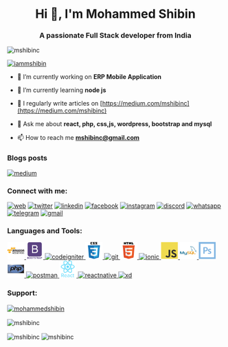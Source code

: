 <h1 align="center">Hi 👋, I'm Mohammed Shibin</h1>
<h3 align="center">A passionate Full Stack developer from India</h3>

<p align="left"><img src="https://komarev.com/ghpvc/?username=mshibinc&label=Profile%20views&color=0e75b6&style=flat" alt="mshibinc" /></p>

<p align="left">
    <a href="https://twitter.com/iammshibin" target="blank"><img src="https://img.shields.io/twitter/follow/iammshibin?logo=twitter&style=for-the-badge" alt="iammshibin" />
    </a>
</p>

- 🔭 I’m currently working on **ERP Mobile Application**

- 🌱 I’m currently learning **node js**

- 📝 I regularly write articles on [https://medium.com/mshibinc](https://medium.com/mshibinc)

- 💬 Ask me about **react, php, css,js, wordpress, bootstrap and mysql**

- 📫 How to reach me **mshibinc@gmail.com**

### Blogs posts
<!-- BLOG-POST-LIST:START -->

[![medium](https://img.shields.io/badge/Medium-12100E?style=for-the-badge&logo=medium&logoColor=white)](https://medium.com/@mshibinc)

<!-- BLOG-POST-LIST:END -->

<h3 align="left">Connect with me:</h3>

[![web](https://img.shields.io/badge/Google_chrome-4285F4?style=for-the-badge&logo=Google-chrome&logoColor=white)](https://mohammedshibin.me/iammshibin/)
[![twitter](https://img.shields.io/badge/Twitter-1DA1F2?style=for-the-badge&logo=twitter&logoColor=white)](https://twitter.com/iammshibin/)
[![linkedin](https://img.shields.io/badge/LinkedIn-0077B5?style=for-the-badge&logo=linkedin&logoColor=white)](https://linkedin.com/in/mohammed-shibin)
[![facebook](https://img.shields.io/badge/Facebook-1877F2?style=for-the-badge&logo=facebook&logoColor=white)](https://fb.com/mohammedshibinc)
[![instagram](https://img.shields.io/badge/Instagram-E4405F?style=for-the-badge&logo=instagram&logoColor=white)](https://instagram.com/shibi_shibi)
[![discord](https://img.shields.io/badge/Discord-7289DA?style=for-the-badge&logo=discord&logoColor=white)](https://discord.gg/6786)
[![whatsapp](https://img.shields.io/badge/WhatsApp-25D366?style=for-the-badge&logo=whatsapp&logoColor=white)](https://wa.me/919048113288)
[![telegram](https://img.shields.io/badge/Telegram-2CA5E0?style=for-the-badge&logo=telegram&logoColor=white)](https://t.me/iamshibin)
[![gmail](https://img.shields.io/badge/Gmail-D14836?style=for-the-badge&logo=gmail&logoColor=white)](mailto:mshibinc@gmail.com)


<h3 align="left">Languages and Tools:</h3>
<p align="left">
    <a href="https://aws.amazon.com" target="_blank"> 
        <img src="https://raw.githubusercontent.com/devicons/devicon/master/icons/amazonwebservices/amazonwebservices-original-wordmark.svg" alt="aws" width="40" height="40" /> 
    </a>
    <a href="https://getbootstrap.com" target="_blank"> 
        <img src="https://raw.githubusercontent.com/devicons/devicon/master/icons/bootstrap/bootstrap-plain-wordmark.svg" alt="bootstrap" width="40" height="40" /> 
    </a>
    <a href="https://codeigniter.com" target="_blank"> 
        <img src="https://cdn.worldvectorlogo.com/logos/codeigniter.svg" alt="codeigniter" width="40" height="40" /> 
    </a>
    <a href="https://www.w3schools.com/css/" target="_blank">
       <img src="https://raw.githubusercontent.com/devicons/devicon/master/icons/css3/css3-original-wordmark.svg" alt="css3" width="40" height="40" /> </a>
       <a href="https://git-scm.com/" target="_blank"> 
        <img src="https://www.vectorlogo.zone/logos/git-scm/git-scm-icon.svg" alt="git" width="40" height="40" />
    </a>
    <a href="https://www.w3.org/html/" target="_blank"> 
        <img src="https://raw.githubusercontent.com/devicons/devicon/master/icons/html5/html5-original-wordmark.svg" alt="html5" width="40" height="40" /> </a>
        <a href="https://ionicframework.com" target="_blank"> 
            <img src="https://upload.wikimedia.org/wikipedia/commons/d/d1/Ionic_Logo.svg" alt="ionic" width="40" height="40" /> 
        </a>
        <a href="https://developer.mozilla.org/en-US/docs/Web/JavaScript" target="_blank">
            <img src="https://raw.githubusercontent.com/devicons/devicon/master/icons/javascript/javascript-original.svg" alt="javascript" width="40" height="40" />
        </a>
        <a href="https://www.mysql.com/" target="_blank">
           <img src="https://raw.githubusercontent.com/devicons/devicon/master/icons/mysql/mysql-original-wordmark.svg" alt="mysql" width="40" height="40" /> 
       </a>
       <a href="https://www.photoshop.com/en" target="_blank">
           <img src="https://raw.githubusercontent.com/devicons/devicon/master/icons/photoshop/photoshop-line.svg" alt="photoshop" width="40" height="40" /> 
       </a>
       <a href="https://www.php.net" target="_blank"> 
        <img src="https://raw.githubusercontent.com/devicons/devicon/master/icons/php/php-original.svg" alt="php" width="40" height="40" /> 
    </a>
    <a href="https://postman.com" target="_blank"> 
        <img src="https://www.vectorlogo.zone/logos/getpostman/getpostman-icon.svg" alt="postman" width="40" height="40" /> 
    </a>
    <a href="https://reactjs.org/" target="_blank">
       <img src="https://raw.githubusercontent.com/devicons/devicon/master/icons/react/react-original-wordmark.svg" alt="react" width="40" height="40" /> 
   </a>
   <a href="https://reactnative.dev/" target="_blank">
       <img src="https://reactnative.dev/img/header_logo.svg" alt="reactnative" width="40" height="40" /> 
   </a>
   <a href="https://www.adobe.com/products/xd.html" target="_blank">
       <img src="https://cdn.worldvectorlogo.com/logos/adobe-xd.svg" alt="xd" width="40" height="40" /> 
   </a>
</p>

<h3 align="left">Support:</h3>
<p>
    <a href="https://www.buymeacoffee.com/mohammedshibin"> 
        <img align="center" src="https://cdn.buymeacoffee.com/buttons/v2/default-yellow.png" height="50" width="210" alt="mohammedshibin" />
    </a>
</p>

<p>
    <img align="center" src="https://github-readme-stats.vercel.app/api/top-langs?username=mshibinc&show_icons=true&locale=en&layout=compact" alt="mshibinc" />
</p>

<p>
    <img align="center" src="https://github-readme-stats.vercel.app/api?username=mshibinc&show_icons=true&locale=en" alt="mshibinc" />
    <img align="center" src="https://github-readme-streak-stats.herokuapp.com/?user=mshibinc&" alt="mshibinc" />
</p>

<p>
</p>
